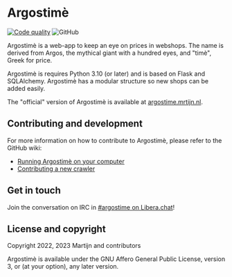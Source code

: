 # Argostimè

[![Code quality](https://github.com/m-rtijn/argostime/actions/workflows/code_quality.yml/badge.svg?branch=master)](https://github.com/m-rtijn/argostime/actions/workflows/code_quality.yml) ![GitHub](https://img.shields.io/github/license/m-rtijn/argostime)

Argostimè is a web-app to keep an eye on prices in webshops. The name is derived from
Argos, the mythical giant with a hundred eyes, and "timè", Greek for price.

Argostimè is requires Python 3.10 (or later) and is based on Flask and SQLAlchemy.
Argostimè has a modular structure so new shops can be added easily.

The "official" version of Argostimè is available at [argostime.mrtijn.nl](https://argostime.mrtijn.nl/).

## Contributing and development

For more information on how to contribute to Argostimè, please refer to the GitHub wiki:
* [Running Argostimè on your computer](https://github.com/m-rtijn/argostime/wiki/Running-Argostim%C3%A8-on-your-computer)
* [Contributing a new crawler](https://github.com/m-rtijn/argostime/wiki/Adding-a-new-crawler-to-Argostim%C3%A8)

## Get in touch

Join the conversation on IRC in [#argostime on Libera.chat](https://web.libera.chat/#argostime)!

## License and copyright

Copyright 2022, 2023 Martijn and contributors

Argostimè is available under the GNU Affero General Public License, version 3, or (at
your option), any later version.

